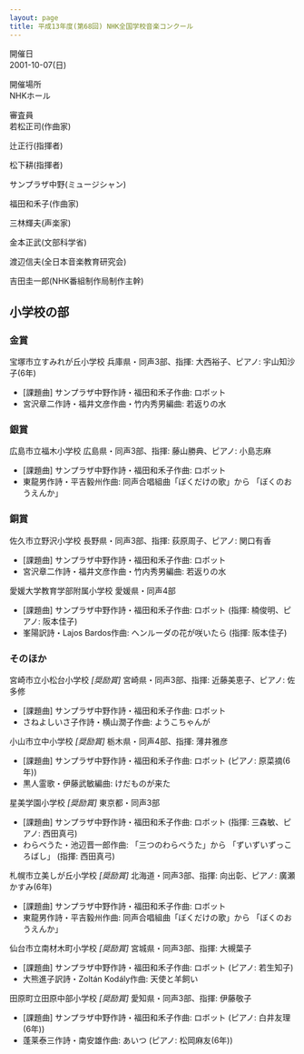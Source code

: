 ```yaml
---
layout: page
title: 平成13年度(第68回) NHK全国学校音楽コンクール
---
```

開催日  
2001-10-07(日)

開催場所  
NHKホール

審査員  
若松正司(作曲家)

辻正行(指揮者)

松下耕(指揮者)

サンプラザ中野(ミュージシャン)

福田和禾子(作曲家)

三林輝夫(声楽家)

金本正武(文部科学省)

渡辺信夫(全日本音楽教育研究会)

吉田圭一郎(NHK番組制作局制作主幹)

小学校の部
----------

### 金賞

<span class="choir-name">宝塚市立すみれが丘小学校</span>
兵庫県・同声3部、指揮: 大西裕子、ピアノ: 宇山知沙子(6年)
-   \[課題曲\] サンプラザ中野作詩・福田和禾子作曲: ロボット
-   宮沢章二作詩・福井文彦作曲・竹内秀男編曲: 若返りの水

### 銀賞

<span class="choir-name">広島市立福木小学校</span>
広島県・同声3部、指揮: 藤山勝典、ピアノ: 小島志麻
-   \[課題曲\] サンプラザ中野作詩・福田和禾子作曲: ロボット
-   東龍男作詩・平吉毅州作曲: 同声合唱組曲「ぼくだけの歌」から 「ぼくのおうえんか」

### 銅賞

<span class="choir-name">佐久市立野沢小学校</span>
長野県・同声3部、指揮: 荻原周子、ピアノ: 関口有香
-   \[課題曲\] サンプラザ中野作詩・福田和禾子作曲: ロボット
-   宮沢章二作詩・福井文彦作曲・竹内秀男編曲: 若返りの水

<span class="choir-name">愛媛大学教育学部附属小学校</span>
愛媛県・同声4部
-   \[課題曲\] サンプラザ中野作詩・福田和禾子作曲: ロボット (指揮: 楠俊明、ピアノ: 阪本佳子)
-   峯陽訳詩・Lajos Bardos作曲: へンルーダの花が咲いたら (指揮: 阪本佳子)

### そのほか

<span class="choir-name">宮崎市立小松台小学校</span> *\[奨励賞\]*
宮崎県・同声3部、指揮: 近藤美恵子、ピアノ: 佐多修
-   \[課題曲\] サンプラザ中野作詩・福田和禾子作曲: ロボット
-   さねよしいさ子作詩・横山潤子作曲: ようこちゃんが

<span class="choir-name">小山市立中小学校</span> *\[奨励賞\]*
栃木県・同声4部、指揮: 薄井雅彦
-   \[課題曲\] サンプラザ中野作詩・福田和禾子作曲: ロボット (ピアノ: 原菜摘(6年))
-   黒人霊歌・伊藤武敏編曲: けだものが来た

<span class="choir-name">星美学園小学校</span> *\[奨励賞\]*
東京都・同声3部
-   \[課題曲\] サンプラザ中野作詩・福田和禾子作曲: ロボット (指揮: 三森敏、ピアノ: 西田真弓)
-   わらべうた・池辺晋一郎作曲: 「三つのわらべうた」から 「ずいずいずっころばし」 (指揮: 西田真弓)

<span class="choir-name">札幌市立美しが丘小学校</span> *\[奨励賞\]*
北海道・同声3部、指揮: 向出彰、ピアノ: 廣瀬かすみ(6年)
-   \[課題曲\] サンプラザ中野作詩・福田和禾子作曲: ロボット
-   東龍男作詩・平吉毅州作曲: 同声合唱組曲「ぼくだけの歌」から 「ぼくのおうえんか」

<span class="choir-name">仙台市立南材木町小学校</span> *\[奨励賞\]*
宮城県・同声3部、指揮: 大槻葉子
-   \[課題曲\] サンプラザ中野作詩・福田和禾子作曲: ロボット (ピアノ: 若生知子)
-   大熊進子訳詩・Zoltán Kodály作曲: 天使と羊飼い

<span class="choir-name">田原町立田原中部小学校</span> *\[奨励賞\]*
愛知県・同声3部、指揮: 伊藤敬子
-   \[課題曲\] サンプラザ中野作詩・福田和禾子作曲: ロボット (ピアノ: 白井友理(6年))
-   蓬莱泰三作詩・南安雄作曲: あいつ (ピアノ: 松岡麻友(6年))
